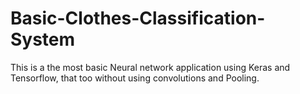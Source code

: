 # Basic-Clothes-Classification-System
This is a the most basic Neural network application using Keras and Tensorflow,  that too without using convolutions and Pooling.
